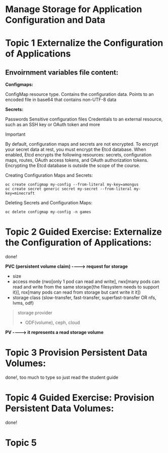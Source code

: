 # Manage Storage for Application Configuration and Data

# Topic 1 Externalize the Configuration of Applications

## Envoirnment variables file content:

**Configmaps:**

ConfigMap resource type.
Contains the configuration data.
Points to an encoded file in base64 that contains non-UTF-8 data

**Secrets:**

Passwords
Sensitive configuration files
Credentials to an external resource, such as an SSH key or OAuth token and more

> [!IMPORTANT]
> By default, configuration maps and secrets are not encrypted. To encrypt your secret data at rest, you must encrypt the Etcd database. When enabled, Etcd encrypts the following resources: secrets, configuration maps, routes, OAuth access tokens, and OAuth authorization tokens. Encrypting the Etcd database is outside the scope of the course.

Creating Configuration Maps and Secrets:

```
oc create configmap my-config --from-literal my-key=amongus
oc create secret generic secret my-secret --from-literal my-key=minecraft
```

Deleting Secrets and Configuration Maps:

```
oc delete configmap my-config -n games
```

# Topic 2 Guided Exercise: Externalize the Configuration of Applications:
done!

**PVC (persistent volume claim) ----> request for storage**
- size
- access mode (rwo[only 1 pod can read and write], rwx[many pods can read and write from the same storage{the filesystem needs to support it}], rox[many pods can read from storage but cant write it it])
- storage class (slow-transfer, fast-transfer, superfast-transfer OR nfs, lvms, odf)
> storage provider
> - ODF(volume), ceph, cloud


**PV ----> it represents a read storage volume**

# Topic 3 Provision Persistent Data Volumes:
done!, too much to type so just read the student guide 

# Topic 4 Guided Exercise: Provision Persistent Data Volumes:
done!

# Topic 5 
